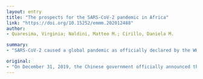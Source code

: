 ```yaml
---
layout: entry
title: "The prospects for the SARS-CoV-2 pandemic in Africa"
link: "https://doi.org/10.15252/emmm.202012488"
author:
- Quaresima, Virginia; Naldini, Matteo M.; Cirillo, Daniela M.

summary:
- "SARS-CoV-2 caused a global pandemic as officially declared by the WHO on March 11, 2020. There have been fears that the epidemic could strongly impact weaker health-care systems in poor-resource settings. The 2 million Chinese nationals that live and work in Africa could potentially contribute to the spread of COVID-19 on the continent. Over the next weeks, the outbreak could cause severe acute respiratory syndrome in Wuhan city, Hubei Province. Since the beginning of the outbreak, there have been concerns that the Chinese government officially identified a new type of coronavirus (SARS-coV-2."

original:
- "On December 31, 2019, the Chinese government officially announced the identification of a new type of coronavirus (SARS-CoV-2) as the etiological cause of a severe acute respiratory syndrome in Wuhan city, Hubei Province. Over the next weeks, SARS-CoV-2 caused a global pandemic as officially declared by the WHO on March 11, 2020, with confirmed cases and deaths in more than 166 countries. We are experiencing a worldwide phenomenon of unprecedented social and economic consequences. Since the beginning of the COVID-19 outbreak, there have been fears that the epidemic could strongly impact weaker health-care systems in poor-resource settings, especially in Sub-Saharan Africa (SSA). The 2 million Chinese nationals that live and work in Africa could potentially contribute to the spread of COVID-19 on the continent."
---
```


